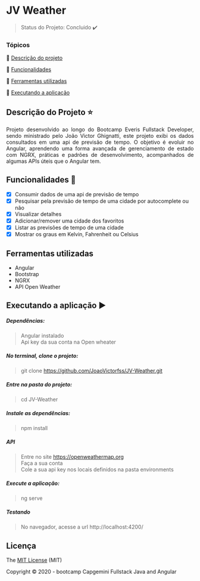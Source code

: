 <p align="center">
  <h1>JV Weather</h1>
</p>

> Status do Projeto: Concluido :heavy_check_mark:

### Tópicos 

:small_blue_diamond: [Descrição do projeto](#descrição-do-projeto-star)

:small_blue_diamond: [Funcionalidades](#funcionalidades-checkered_flag)

:small_blue_diamond: [Ferramentas utilizadas](#ferramentas-utilizadas)

:small_blue_diamond: [Executando a aplicação](#executando-a-aplicação-arrow_forward)

## Descrição do Projeto :star:
<p align="justify"> 
Projeto desenvolvido ao longo do Bootcamp Everis Fullstack Developer, sendo ministrado pelo João Victor Ghignatti, este projeto exibi os dados consultados em uma api de previsão de tempo. O objetivo é evoluir no Angular, aprendendo uma forma avançada de gerenciamento de estado com NGRX, práticas e padrões de desenvolvimento, acompanhados de algumas APIs úteis que o Angular tem.
</p>

## Funcionalidades :checkered_flag:
- [X] Consumir dados de uma api de previsão de tempo
- [X] Pesquisar pela previsão de tempo de uma cidade por autocomplete ou não
- [X] Visualizar detalhes 
- [X] Adicionar/remover uma cidade dos favoritos
- [X] Listar as previsões de tempo de uma cidade 
- [X] Mostrar os graus em Kelvin, Fahrenheit ou Celsius

## Ferramentas utilizadas
  - Angular
  - Bootstrap
  - NGRX
  - API Open Weather

## Executando a aplicação :arrow_forward:
  ##### Dependências:
  > Angular instalado<br>
  > Api key da sua conta na Open wheater
  
  ##### No terminal, clone o projeto:
   > git clone https://github.com/JoaoVictorfss/JV-Weather.git
  
  ##### Entre na pasta do projeto:
   > cd JV-Weather

  ##### Instale as dependências:
   > npm install
 
  ##### API
  >  Entre no site https://openweathermap.org <br>
  >  Faça a sua conta <br>
  >  Cole a sua api key nos locais definidos na pasta environments
  
  ##### Execute a aplicação:
   > ng serve
  
  ##### Testando
  >  No navegador, acesse a url http://localhost:4200/
  
  ## Licença 
  The [MIT License]() (MIT)

  Copyright :copyright: 2020 - bootcamp Capgemini Fullstack Java and Angular
